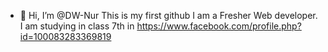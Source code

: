 - 👋 Hi, I’m @DW-Nur
This is my first github
I am a Fresher Web developer.
I am studying in class 7th in https://www.facebook.com/profile.php?id=100083283369819
